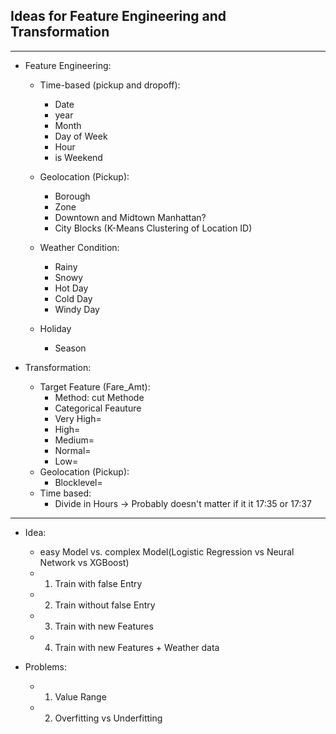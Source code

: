 ## Ideas for Feature Engineering and Transformation
***
* Feature Engineering:

    * Time-based (pickup and dropoff):
        * Date
        * year 
        * Month
        * Day of Week
        * Hour
        * is Weekend
        
    * Geolocation (Pickup):
        * Borough
        * Zone
        * Downtown and Midtown Manhattan?
        * City Blocks (K-Means Clustering of Location ID)
        
   * Weather Condition:
        * Rainy
        * Snowy
        * Hot Day
        * Cold Day
        * Windy Day
        
    * Holiday
        * Season
        

* Transformation:
    * Target Feature (Fare_Amt):
        * Method: cut Methode
        * Categorical Feauture
        * Very High=
        * High=
        * Medium=
        * Normal=
        * Low=
    * Geolocation (Pickup):
        * Blocklevel=
    * Time based:
        * Divide in Hours -> Probably doesn't matter if it it 17:35 or 17:37
    
***
 * Idea:
     * easy Model vs. complex Model(Logistic Regression vs Neural Network vs XGBoost)
     * 1. Train with false Entry 
     * 2. Train without false Entry
     * 3. Train with new Features
     * 4. Train with new Features + Weather data
     
 * Problems:
     * 1. Value Range
     * 2. Overfitting vs Underfitting
 
